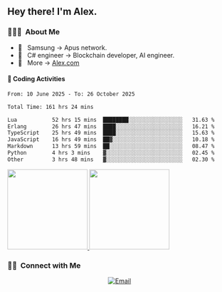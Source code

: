

<h2> Hey there! I'm Alex.</h2>

<h3> 👨🏻‍💻 &nbsp;About Me </h3>

- 🤔 &nbsp; Samsung -> Apus network.
- 🌱 &nbsp; C# engineer -> Blockchain developer, AI engineer.
- 🔗 &nbsp; More -> [Alex.com](https://alex-yang.netlify.app/)




#### 🔨 Coding Activities



<!--START_SECTION:waka-->

```txt
From: 10 June 2025 - To: 26 October 2025

Total Time: 161 hrs 24 mins

Lua           52 hrs 15 mins  ████████░░░░░░░░░░░░░░░░░   31.63 %
Erlang        26 hrs 47 mins  ████░░░░░░░░░░░░░░░░░░░░░   16.21 %
TypeScript    25 hrs 49 mins  ████░░░░░░░░░░░░░░░░░░░░░   15.63 %
JavaScript    16 hrs 49 mins  ██▓░░░░░░░░░░░░░░░░░░░░░░   10.18 %
Markdown      13 hrs 59 mins  ██░░░░░░░░░░░░░░░░░░░░░░░   08.47 %
Python        4 hrs 3 mins    ▓░░░░░░░░░░░░░░░░░░░░░░░░   02.45 %
Other         3 hrs 48 mins   ▓░░░░░░░░░░░░░░░░░░░░░░░░   02.30 %
```

<!--END_SECTION:waka-->
<a href="https://github.com/Alex-wuhu">
  <img height="180em" src="https://github-readme-stats.vercel.app/api?username=Alex-wuhu&theme=buefy&show_icons=true" />
  <img height="180em" src="https://github-readme-stats.vercel.app/api/top-langs/?username=Alex-wuhu&theme=buefy&layout=compact" />
</a>


<h3> 🤝🏻 &nbsp;Connect with Me </h3>

<p align="center">
<a href="yanglongwei06@gmail.com"><img alt="Email" src="https://img.shields.io/badge/Email-yanglongwei06@gmail.com-blue?style=flat-square&logo=gmail"></a>
</p>
